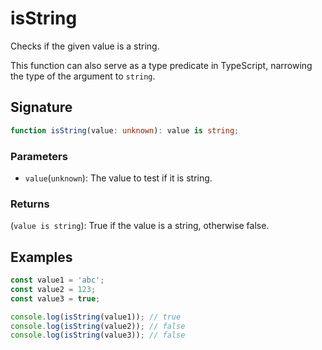 # isString

Checks if the given value is a string.

This function can also serve as a type predicate in TypeScript, narrowing the type of the argument to `string`.

## Signature

```typescript
function isString(value: unknown): value is string;
```

### Parameters

- `value`(`unknown`): The value to test if it is string.

### Returns

(`value is string`): True if the value is a string, otherwise false.

## Examples

```typescript
const value1 = 'abc';
const value2 = 123;
const value3 = true;

console.log(isString(value1)); // true
console.log(isString(value2)); // false
console.log(isString(value3)); // false
```
